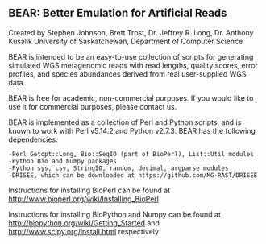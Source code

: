 BEAR: Better Emulation for Artificial Reads
------------------------------------------
Created by Stephen Johnson, Brett Trost, Dr. Jeffrey R. Long, Dr. Anthony Kusalik
University of Saskatchewan, Department of Computer Science

BEAR is intended to be an easy-to-use collection of scripts for generating simulated WGS metagenomic reads with read lengths, quality scores, error profiles, and species abundances derived from real user-supplied WGS data.

BEAR is free for academic, non-commercial purposes. If you would like to use it for commercial purposes, please contact us.

BEAR is implemented as a collection of Perl and Python scripts, and is known to work with Perl v5.14.2 and Python v2.7.3. BEAR has the following dependencies:

    -Perl Getopt::Long, Bio::SeqIO (part of BioPerl), List::Util modules
    -Python Bio and Numpy packages
    -Python sys, csv, StringIO, random, decimal, argparse modules
    -DRISEE, which can be downloaded at https://github.com/MG-RAST/DRISEE

Instructions for installing BioPerl can be found at http://www.bioperl.org/wiki/Installing_BioPerl

Instructions for installing BioPython and Numpy can be found at http://biopython.org/wiki/Getting_Started and http://www.scipy.org/install.html respectively
